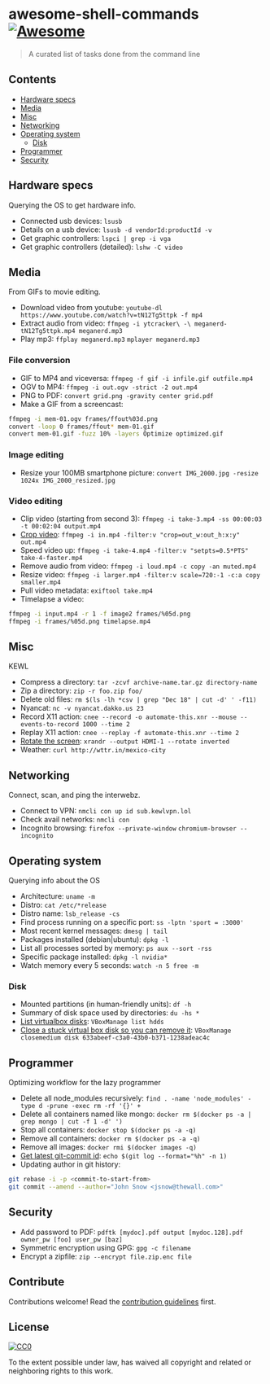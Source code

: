 # awesome-shell-commands [![Awesome](https://cdn.rawgit.com/sindresorhus/awesome/d7305f38d29fed78fa85652e3a63e154dd8e8829/media/badge.svg)](https://github.com/sindresorhus/awesome)

> A curated list of tasks done from the command line


## Contents

- [Hardware specs](#hardware-specs)
- [Media](#media)
- [Misc](#misc)
- [Networking](#networking)
- [Operating system](#operating-system)
  - [Disk](#disk)
- [Programmer](#programmer)
- [Security](#security)


## Hardware specs

Querying the OS to get hardware info.

- Connected usb devices: `lsusb`
- Details on a usb device: `lsusb -d vendorId:productId -v`
- Get graphic controllers: `lspci | grep -i vga`
- Get graphic controllers (detailed): `lshw -C video`

## Media

From GIFs to movie editing.

- Download video from youtube: `youtube-dl https://www.youtube.com/watch?v=tN12Tg5ttpk -f mp4`
- Extract audio from video: `ffmpeg -i ytcracker\ -\ meganerd-tN12Tg5ttpk.mp4 meganerd.mp3`
- Play mp3: `ffplay meganerd.mp3` `mplayer meganerd.mp3`

### File conversion

- GIF to MP4 and viceversa: `ffmpeg -f gif -i infile.gif outfile.mp4`
- OGV to MP4: `ffmpeg -i out.ogv -strict -2 out.mp4`
- PNG to PDF: `convert grid.png -gravity center grid.pdf`
- Make a GIF from a screencast:
```sh
ffmpeg -i mem-01.ogv frames/ffout%03d.png
convert -loop 0 frames/ffout* mem-01.gif
convert mem-01.gif -fuzz 10% -layers Optimize optimized.gif
```

### Image editing

- Resize your 100MB smartphone picture: `convert IMG_2000.jpg -resize 1024x IMG_2000_resized.jpg`

### Video editing

- Clip video (starting from second 3): `ffmpeg -i take-3.mp4 -ss 00:00:03 -t 00:02:04 output.mp4`
- [Crop video](https://video.stackexchange.com/questions/4563/how-can-i-crop-a-video-with-ffmpeg#4571): `ffmpeg -i in.mp4 -filter:v "crop=out_w:out_h:x:y" out.mp4`
- Speed video up: `ffmpeg -i take-4.mp4 -filter:v "setpts=0.5*PTS" take-4-faster.mp4`
- Remove audio from video: `ffmpeg -i loud.mp4 -c copy -an muted.mp4`
- Resize video: `ffmpeg -i larger.mp4 -filter:v scale=720:-1 -c:a copy smaller.mp4`
- Pull video metadata: `exiftool take.mp4`
- Timelapse a video:
```sh
ffmpeg -i input.mp4 -r 1 -f image2 frames/%05d.png
ffmpeg -i frames/%05d.png timelapse.mp4
```

## Misc

KEWL

- Compress a directory: `tar -zcvf archive-name.tar.gz directory-name`
- Zip a directory: `zip -r foo.zip foo/`
- Delete old files: `rm $(ls -lh *csv | grep "Dec 18" | cut -d' ' -f11)`
- Nyancat: `nc -v nyancat.dakko.us 23`
- Record X11 action: `cnee --record -o automate-this.xnr --mouse --events-to-record 1000 --time 2`
- Replay X11 action: `cnee --replay -f automate-this.xnr --time 2`
- [Rotate the screen](https://askubuntu.com/questions/95812/how-can-i-rotate-my-display-in-the-most-easy-way): `xrandr --output HDMI-1 --rotate inverted`
- Weather: `curl http://wttr.in/mexico-city`

## Networking

Connect, scan, and ping the interwebz.

- Connect to VPN: `nmcli con up id sub.kewlvpn.lol`
- Check avail networks: `nmcli con`
- Incognito browsing: `firefox --private-window` `chromium-browser --incognito`

## Operating system

Querying info about the OS

- Architecture: `uname -m`
- Distro: `cat /etc/*release`
- Distro name: `lsb_release -cs`
- Find process running on a specific port: `ss -lptn 'sport = :3000'`
- Most recent kernel messages: `dmesg | tail`
- Packages installed (debian|ubuntu): `dpkg -l`
- List all processes sorted by memory: `ps aux --sort -rss`
- Specific package installed: `dpkg -l nvidia*`
- Watch memory every 5 seconds: `watch -n 5 free -m`

### Disk

- Mounted partitions (in human-friendly units): `df -h`
- Summary of disk space used by directories: `du -hs *`
- [List virtualbox disks](https://myshittycode.com/2013/11/23/virtualbox-failed-to-delete-the-storage-unit-of-the-hard-disk-pathhard-disk-vdi-cannot-close-medium-pathhard-disk-vdi-because-it-has-n-child-media/): `VBoxManage list hdds`
- [Close a stuck virtual box disk so you can remove it](https://myshittycode.com/2013/11/23/virtualbox-failed-to-delete-the-storage-unit-of-the-hard-disk-pathhard-disk-vdi-cannot-close-medium-pathhard-disk-vdi-because-it-has-n-child-media/): `VBoxManage closemedium disk 633abeef-c3a0-43b0-b371-1238adeac4c`

## Programmer

Optimizing workflow for the lazy programmer

- Delete all node_modules recursively: `find . -name 'node_modules' -type d -prune -exec rm -rf '{}' +`
- Delete all containers named like mongo: `docker rm $(docker ps -a | grep mongo | cut -f 1 -d' ')`
- Stop all containers: `docker stop $(docker ps -a -q)`
- Remove all containers: `docker rm $(docker ps -a -q)`
- Remove all images: `docker rmi $(docker images -q)`
- [Get latest git-commit id](https://stackoverflow.com/questions/19176359/how-to-get-the-last-commit-id-of-a-remote-repo-using-curl-like-command#19176626): `echo $(git log --format="%h" -n 1)`
- Updating author in git history:
```sh
git rebase -i -p <commit-to-start-from>
git commit --amend --author="John Snow <jsnow@thewall.com>"
```

## Security

- Add password to PDF: `pdftk [mydoc].pdf output [mydoc.128].pdf owner_pw [foo] user_pw [baz]`
- Symmetric encryption using GPG: `gpg -c filename`
- Encrypt a zipfile: `zip --encrypt file.zip.enc file`

## Contribute

Contributions welcome! Read the [contribution guidelines](contributing.md) first.


## License

[![CC0](http://mirrors.creativecommons.org/presskit/buttons/88x31/svg/cc-zero.svg)](http://creativecommons.org/publicdomain/zero/1.0)

To the extent possible under law,  has waived all copyright and
related or neighboring rights to this work.

